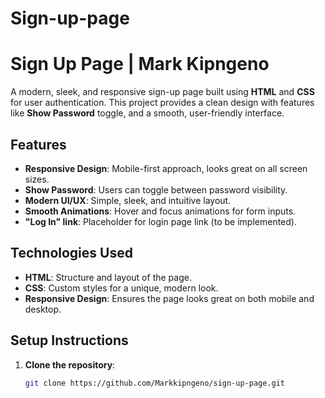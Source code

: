 # Sign-up-page

# Sign Up Page | Mark Kipngeno

A modern, sleek, and responsive sign-up page built using **HTML** and **CSS** for user authentication. This project provides a clean design with features like **Show Password** toggle, and a smooth, user-friendly interface.

## Features

- **Responsive Design**: Mobile-first approach, looks great on all screen sizes.
- **Show Password**: Users can toggle between password visibility.
- **Modern UI/UX**: Simple, sleek, and intuitive layout.
- **Smooth Animations**: Hover and focus animations for form inputs.
- **"Log In" link**: Placeholder for login page link (to be implemented).

## Technologies Used

- **HTML**: Structure and layout of the page.
- **CSS**: Custom styles for a unique, modern look.
- **Responsive Design**: Ensures the page looks great on both mobile and desktop.

## Setup Instructions

1. **Clone the repository**:
   ```bash
   git clone https://github.com/Markkipngeno/sign-up-page.git
